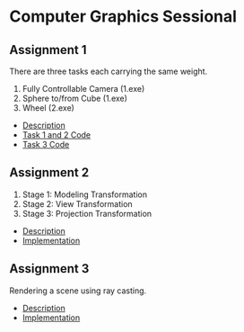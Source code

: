 # Computer Graphics Sessional

## Assignment 1

There are three tasks each carrying the same weight.

1. Fully Controllable Camera (1.exe)
2. Sphere to/from Cube (1.exe)
3. Wheel (2.exe)

- [Description](Assignment%201/Read%20Me.pdf)
- [Task 1 and 2 Code](Assignment%201/1.cpp)
- [Task 3 Code](Assignment%201/2.cpp)

## Assignment 2

1. Stage 1: Modeling Transformation
2. Stage 2: View Transformation
3. Stage 3: Projection Transformation

- [Description](Assignment%202/docs/Assignment%202%20Specification.pdf)
- [Implementation](Assignment%203/1505057.cpp)

## Assignment 3

Rendering a scene using ray casting.

- [Description](Assignment%203/Assignment%203%20specification.pdf)
- [Implementation](Assignment%203/1505057.cpp)
